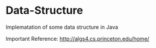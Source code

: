 Data-Structure
==============

Implematation of some data structure in Java

Important Reference:  http://algs4.cs.princeton.edu/home/

